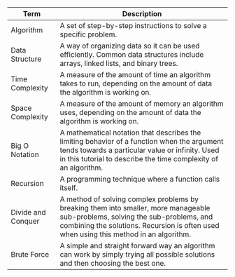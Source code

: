 | Term               | Description                                                                                                                                                                                                              |
| ------------------ | ------------------------------------------------------------------------------------------------------------------------------------------------------------------------------------------------------------------------ |
| Algorithm          | A set of step-by-step instructions to solve a specific problem.                                                                                                                                                          |
| Data Structure     | A way of organizing data so it can be used efficiently. Common data structures include arrays, linked lists, and binary trees.                                                                                           |
| Time Complexity    | A measure of the amount of time an algorithm takes to run, depending on the amount of data the algorithm is working on.                                                                                                  |
| Space Complexity   | A measure of the amount of memory an algorithm uses, depending on the amount of data the algorithm is working on.                                                                                                        |
| Big O Notation     | A mathematical notation that describes the limiting behavior of a function when the argument tends towards a particular value or infinity. Used in this tutorial to describe the time complexity of an algorithm.        |
| Recursion          | A programming technique where a function calls itself.                                                                                                                                                                   |
| Divide and Conquer | A method of solving complex problems by breaking them into smaller, more manageable sub-problems, solving the sub-problems, and combining the solutions. Recursion is often used when using this method in an algorithm. |
| Brute Force        | A simple and straight forward way an algorithm can work by simply trying all possible solutions and then choosing the best one.                                                                                          |

